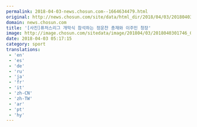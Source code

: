 ```yaml
---
permalink: 2018-04-03-news.chosun.com--1664634479.html
original: http://news.chosun.com/site/data/html_dir/2018/04/03/2018040301811.html
domain: news.chosun.com
title: '[사진]퓨처스리그 개막식 참석하는 정운찬 총재와 이주민 청장'
image: http://image.chosun.com/sitedata/image/201804/03/2018040301746_0.jpg
date: 2018-04-03 05:17:15
category: sport
translations: 
 - 'en'
 - 'es'
 - 'de'
 - 'ru'
 - 'ja'
 - 'fr'
 - 'it'
 - 'zh-CN'
 - 'zh-TW'
 - 'ar'
 - 'pt'
 - 'hy'
---
```


